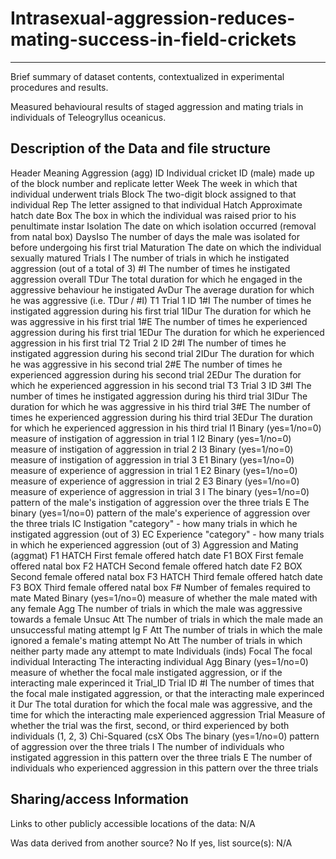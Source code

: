 # Intrasexual-aggression-reduces-mating-success-in-field-crickets

---

Brief summary of dataset contents, contextualized in experimental procedures and results.

Measured behavioural results of staged aggression and mating trials in individuals of Teleogryllus oceanicus. 


## Description of the Data and file structure

Header	Meaning
Aggression (agg)
ID	Individual cricket ID (male) made up of the block number and replicate letter
Week	The week in which that individual underwent trials
Block	The two-digit block assigned to that individual
Rep	The letter assigned to that individual
Hatch	Approximate hatch date
Box	The box in which the individual was raised prior to his penultimate instar
Isolation	The date on which isolation occurred (removal from natal box)
DaysIso	The number of days the male was isolated for before undergoing his first trial
Maturation	The date on which the individual sexually matured
Trials I	The number of trials in which he instigated aggression (out of a total of 3)
#I	The number of times he instigated aggression overall
TDur	The total duration for which he engaged in the aggressive behaviour he instigated
AvDur	The average duration for which he was aggressive (i.e. TDur / #I)
T1	Trial 1 ID
1#I	The number of times he instigated aggression during his first trial
1IDur	The duration for which he was aggressive in his first trial
1#E	The number of times he experienced aggression during his first trial
1EDur	The duration for which he experienced aggression in his first trial
T2	Trial 2 ID
2#I	The number of times he instigated aggression during his second trial
2IDur	The duration for which he was aggressive in his second trial
2#E	The number of times he experienced aggression during his second trial
2EDur	The duration for which he experienced aggression in his second trial
T3	Trial 3 ID
3#I	The number of times he instigated aggression during his third trial
3IDur	The duration for which he was aggressive in his third trial
3#E	The number of times he experienced aggression during his third trial
3EDur	The duration for which he experienced aggression in his third trial
I1	Binary (yes=1/no=0)  measure of instigation of aggression in trial 1 
I2	Binary (yes=1/no=0)  measure of instigation of aggression in trial 2
I3	Binary (yes=1/no=0)  measure of instigation of aggression in trial 3 
E1	Binary (yes=1/no=0)  measure of experience of aggression in trial 1 
E2	Binary (yes=1/no=0)  measure of experience of aggression in trial 2
E3	Binary (yes=1/no=0)  measure of experience of aggression in trial 3
I	The binary (yes=1/no=0) pattern of the male's instigation of aggression over the three trials 
E	The binary (yes=1/no=0) pattern of the male's experience of aggression over the three trials 
IC	Instigation "category" - how many trials in which he instigated aggression (out of 3)
EC	Experience "category" - how many trials in which he experienced aggression (out of 3)
Aggression and Mating (aggmat)
F1 HATCH	First female offered hatch date
F1 BOX	First female offered natal box
F2 HATCH	Second female offered hatch date
F2 BOX	Second female offered natal box
F3 HATCH	Third female offered hatch date
F3 BOX	Third female offered natal box
F#	Number of females required to mate
Mated	Binary (yes=1/no=0) measure of whether the male mated with any female
Agg	The number of trials in which the male was aggressive towards a female
Unsuc Att	The number of trials in which the male made an unsuccessful mating attempt
Ig F Att	The number of trials in which the male ignored a female's mating attempt
No Att	The number of trials in which neither party made any attempt to mate
Individuals (inds)
Focal	The focal individual
Interacting	The interacting individual
Agg	Binary (yes=1/no=0) measure of whether the focal male instigated aggression, or if the interacting male experinced it
Trial_ID	Trial ID 
#I	The number of times that the focal male instigated aggression, or that the interacting male experinced it
Dur	The total duration for which the focal male was aggressive, and the time for which the interacting male experienced aggression
Trial	Measure of whether the trial was the first, second, or third experienced by both individuals (1, 2, 3)
Chi-Squared (csX
Obs	The binary (yes=1/no=0) pattern of aggression over the three trials 
I	The number of individuals who instigated aggression in this pattern over the three trials
E	The number of individuals who experienced aggression in this pattern over the three trials


## Sharing/access Information

Links to other publicly accessible locations of the data: N/A

Was data derived from another source? No
If yes, list source(s): N/A
